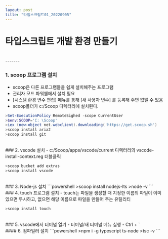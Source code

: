 ```yaml
---
layout: post
title: "타입스크립트01_20220905"
---
```


# 타입스크립트 개발 환경 만들기
<br>
-------

### 1. scoop 프로그램 설치
- scoop은 다른 프로그램들을 쉽게 설치해주는 프로그램
- 관리자 모드 파워쉘에서 설치 필요
- [시스템 환경 변수 편집] 메뉴를 통해 [새 사용자 변수] 를 등록해 주면 없앨 수 있음
- scoop폴더가 c:/Scoop 디렉터리에 설치된다.

```powershell
>Set-ExecutionPolicy RemoteSighed -scope CurrentUser
>$env:SCOOP='C: \Scoop'
>iex (new-object net.webclient).downloading('https://get.scoop.sh')
>scoop install aria2
>scoop install git
```
<br>
### 2. vscode 설치
- c:/Scoop/apps/vscode/current 디렉터리의 vscode-install-context.reg 더블클릭

```powershell
>scoop bucket add extras
>scoop install vscode
```
<br>
### 3. Node-js 설치
```powershell
>scoop install nodejs-lts
>node -v
```
<br>
### 4. touch 프로그램 설치
- touch는 파일을 생성할 때 지정한 이름의 파일이 이미 있으면 무시하고, 없으면 해당 이름으로 파일을 만들어 주는 유틸리티

```powershell
>scoop install touch
```
<br>
### 5. vscode에서 터미널 열기
 - 터미널/새 터미널 메뉴 실행
 - Ctrl + `
 
<br>
#### 6. 컴파일러 설치
```powershell
>npm i -g typescript ts-node
>tsc -v
```
